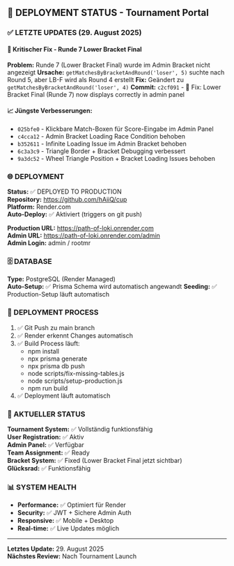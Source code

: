 ## 🚀 DEPLOYMENT STATUS - Tournament Portal

### ✅ LETZTE UPDATES (29. August 2025)

#### 🔧 Kritischer Fix - Runde 7 Lower Bracket Final
**Problem:** Runde 7 (Lower Bracket Final) wurde im Admin Bracket nicht angezeigt
**Ursache:** `getMatchesByBracketAndRound('loser', 5)` suchte nach Round 5, aber LB-F wird als Round 4 erstellt
**Fix:** Geändert zu `getMatchesByBracketAndRound('loser', 4)`
**Commit:** `c2cf091` - 🔧 Fix: Lower Bracket Final (Runde 7) now displays correctly in admin panel

#### 📈 Jüngste Verbesserungen:
- `025bfe0` - Klickbare Match-Boxen für Score-Eingabe im Admin Panel
- `c4cca12` - Admin Bracket Loading Race Condition behoben
- `b352611` - Infinite Loading Issue im Admin Bracket behoben
- `6c3a3c9` - Triangle Border + Bracket Debugging verbessert
- `9a3dc52` - Wheel Triangle Position + Bracket Loading Issues behoben

### 🌐 DEPLOYMENT

**Status:** ✅ DEPLOYED TO PRODUCTION  
**Repository:** https://github.com/hAiiQ/cup  
**Platform:** Render.com  
**Auto-Deploy:** ✅ Aktiviert (triggers on git push)

**Production URL:** https://path-of-loki.onrender.com  
**Admin URL:** https://path-of-loki.onrender.com/admin  
**Admin Login:** admin / rootmr

### 🗄️ DATABASE  
**Type:** PostgreSQL (Render Managed)  
**Auto-Setup:** ✅ Prisma Schema wird automatisch angewandt
**Seeding:** ✅ Production-Setup läuft automatisch

### 🔧 DEPLOYMENT PROCESS
1. ✅ Git Push zu main branch
2. ✅ Render erkennt Changes automatisch
3. ✅ Build Process läuft:
   - npm install
   - npx prisma generate
   - npx prisma db push
   - node scripts/fix-missing-tables.js
   - node scripts/setup-production.js
   - npm run build
4. ✅ Deployment läuft automatisch

### 🎯 AKTUELLER STATUS

**Tournament System:** ✅ Vollständig funktionsfähig  
**User Registration:** ✅ Aktiv  
**Admin Panel:** ✅ Verfügbar  
**Team Assignment:** ✅ Ready  
**Bracket System:** ✅ Fixed (Lower Bracket Final jetzt sichtbar)  
**Glücksrad:** ✅ Funktionsfähig  

### 📊 SYSTEM HEALTH
- **Performance:** ✅ Optimiert für Render  
- **Security:** ✅ JWT + Sichere Admin Auth  
- **Responsive:** ✅ Mobile + Desktop  
- **Real-time:** ✅ Live Updates möglich  

---
**Letztes Update:** 29. August 2025  
**Nächstes Review:** Nach Tournament Launch
